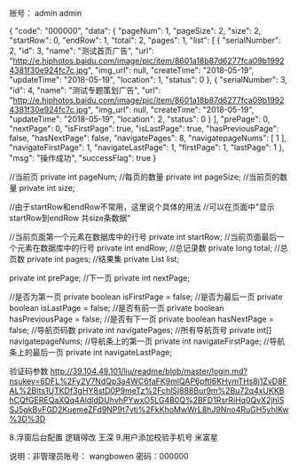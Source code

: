 账号： admin  admin



{ "code": "000000", "data": { "pageNum": 1, "pageSize": 2, "size": 2, "startRow": 0, "endRow": 1, "total": 2, "pages": 1, "list": [ { "serialNumber": 2, "id": 3, "name": "测试首页广告", "url": "http://e.hiphotos.baidu.com/image/pic/item/8601a18b87d6277fca09b19924381f30e924fc7c.jpg", "img_url": null, "createTime": "2018-05-19", "updateTime": "2018-05-19", "location": 1, "status": 0 }, { "serialNumber": 3, "id": 4, "name": "测试专题策划广告", "url": "http://e.hiphotos.baidu.com/image/pic/item/8601a18b87d6277fca09b19924381f30e924fc7c.jpg", "img_url": null, "createTime": "2018-05-19", "updateTime": "2018-05-19", "location": 2, "status": 0 } ], "prePage": 0, "nextPage": 0, "isFirstPage": true, "isLastPage": true, "hasPreviousPage": false, "hasNextPage": false, "navigatePages": 8, "navigatepageNums": [ 1 ], "navigateFirstPage": 1, "navigateLastPage": 1, "firstPage": 1, "lastPage": 1 }, "msg": "操作成功", "successFlag": true }



//当前页
private int pageNum;
//每页的数量
private int pageSize;
//当前页的数量
private int size;

//由于startRow和endRow不常用，这里说个具体的用法
//可以在页面中"显示startRow到endRow 共size条数据"

//当前页面第一个元素在数据库中的行号
private int startRow;
//当前页面最后一个元素在数据库中的行号
private int endRow;
//总记录数
private long total;
//总页数
private int pages;
//结果集
private List<T> list;

private int prePage;
//下一页
private int nextPage;

//是否为第一页
private boolean isFirstPage = false;
//是否为最后一页
private boolean isLastPage = false;
//是否有前一页
private boolean hasPreviousPage = false;
//是否有下一页
private boolean hasNextPage = false;
//导航页码数
private int navigatePages;
//所有导航页号
private int[] navigatepageNums;
//导航条上的第一页
private int navigateFirstPage;
//导航条上的最后一页
private int navigateLastPage;



验证码参数
http://39.104.49.101/liu/readme/blob/master/login.md?nsukey=6DFL%2Fy2V7NdQp3a4WC6faFK9mlQAP6pftl6KHvmTHs8j1ZvD8FAL%2BIts1UTKDf3gHY8stD0P9meTz%2FchlSj888Bur9m%2Bu72q4xUKKBhCQfGEREQaXQq4AldIdDUhvhPYwxO5LG4B0Q%2BFD1RsrRiHq0QvX2jhlSSJ5gkBvFGD2KuemeZFd9NP9t7vti%2FkKhoMwWrL8hJ9Nno4RuGH5yhIKw%3D%3D


<!-- 3.刷新用户退出   东阳
   4.基本信息头像  王深
   5.文件添加为空   王深
   6.文件名称模糊查询  米富星
   7.用户查询   米富星    -->
   <!-- 8.浮窗配置  添加去掉  王深 -->
   8.浮窗后台配置  逻辑得改  王深
   9.用户添加校验手机号  米富星
   <!-- 10.banner   平台名称改成图片地址  状态去掉   添加删除   删除去掉  王深   -->
   <!-- 11.二维码  状态去掉   王深 -->
   <!-- 12.新媒体  状态去掉  王深  
   13.联系我们去掉  王深 -->


   说明：非管理员账号： wangbowen 密码：000000


   <!-- 明天改3个问题①刷新页面推出（和东阳沟通就好）②非超级管理员用户信息后台用户里的添加去掉③非超级管理员文章管理和专题策划里的上下架按钮去掉 -->